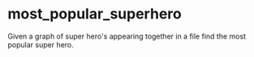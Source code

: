# most_popular_superhero
Given a graph of super hero's appearing together in a file find the most popular super hero.
